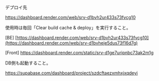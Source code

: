 デプロイ先

https://dashboard.render.com/web/srv-d1bvh2ur433s73fvcg10

使用時は毎回「Clear build cache & deploy」を実行すること。

[BE] [https://dashboard.render.com/web/srv-d1bvh2ur433s73fvcg10](https://dashboard.render.com/web/srv-d1bvheje5dus73f16d7g)

[Front] https://dashboard.render.com/static/srv-d1ge7uripnbc73ak2m1g


DB側も起動すること。

https://supabase.com/dashboard/project/szdcftaezxmhxjxqdeyi
